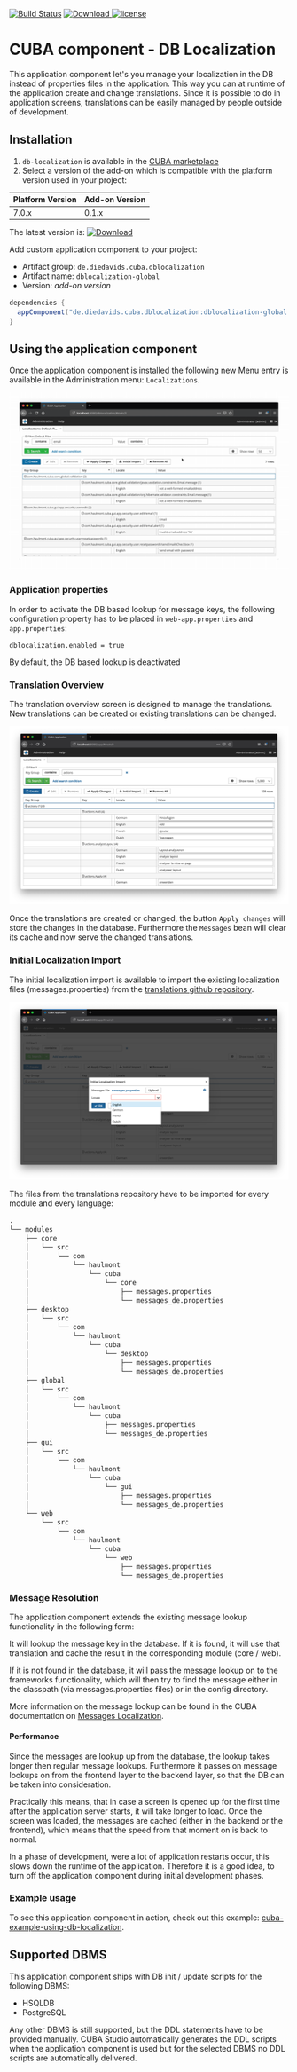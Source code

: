 [![Build Status](https://travis-ci.com/mariodavid/cuba-component-db-localization.svg?branch=master)](https://travis-ci.com/mariodavid/cuba-component-db-localization)
[ ![Download](https://api.bintray.com/packages/mariodavid/cuba-components/cuba-component-db-localization/images/download.svg) ](https://bintray.com/mariodavid/cuba-components/cuba-component-db-localization/_latestVersion)
[![license](https://img.shields.io/badge/license-Apache%20License%202.0-blue.svg?style=flat)](http://www.apache.org/licenses/LICENSE-2.0)

CUBA component - DB Localization
======================

This application component let's you manage your localization in the DB instead of properties files in the application.
This way you can at runtime of the application create and change translations. Since it is possible to do in application
screens, translations can be easily managed by people outside of development.

## Installation

1. `db-localization` is available in the [CUBA marketplace](https://www.cuba-platform.com/marketplace)
2. Select a version of the add-on which is compatible with the platform version used in your project:

| Platform Version | Add-on Version |
| ---------------- | -------------- |
| 7.0.x            | 0.1.x          |

The latest version is: [ ![Download](https://api.bintray.com/packages/mariodavid/cuba-components/cuba-component-db-localization/images/download.svg) ](https://bintray.com/mariodavid/cuba-components/cuba-component-db-localization/_latestVersion)

Add custom application component to your project:

* Artifact group: `de.diedavids.cuba.dblocalization`
* Artifact name: `dblocalization-global`
* Version: *add-on version*

```groovy
dependencies {
  appComponent("de.diedavids.cuba.dblocalization:dblocalization-global:*addon-version*")
}
```


## Using the application component

Once the application component is installed the following new Menu entry is available in the Administration menu: `Localizations`.

![overview](https://github.com/mariodavid/cuba-component-db-localization/blob/master/img/0-overview.gif)


### Application properties

In order to activate the DB based lookup for message keys, the following configuration property has to be placed in `web-app.properties` and `app.properties`:

```
dblocalization.enabled = true
```

By default, the DB based lookup is deactivated

### Translation Overview

The translation overview screen is designed to manage the translations. New translations can be created or existing translations
can be changed.

![translations-overview](https://github.com/mariodavid/cuba-component-db-localization/blob/master/img/1-translations-overview.png)

Once the translations are created or changed, the button `Apply changes` will store the changes in the database. Furthermore
the `Messages` bean will clear its cache and now serve the changed translations.

### Initial Localization Import

The initial localization import is available to import the existing localization files (messages.properties) from the [translations github repository](https://github.com/cuba-platform/translations/).

![initial-localization-import](https://github.com/mariodavid/cuba-component-db-localization/blob/master/img/2-initial-localization-import.png)

The files from the translations repository have to be imported for every module and every language:

```
.
└── modules
    ├── core
    │   └── src
    │       └── com
    │           └── haulmont
    │               └── cuba
    │                   └── core
    │                       ├── messages.properties
    │                       └── messages_de.properties
    ├── desktop
    │   └── src
    │       └── com
    │           └── haulmont
    │               └── cuba
    │                   └── desktop
    │                       ├── messages.properties
    │                       └── messages_de.properties
    ├── global
    │   └── src
    │       └── com
    │           └── haulmont
    │               └── cuba
    │                   ├── messages.properties
    │                   └── messages_de.properties
    ├── gui
    │   └── src
    │       └── com
    │           └── haulmont
    │               └── cuba
    │                   └── gui
    │                       ├── messages.properties
    │                       └── messages_de.properties
    └── web
        └── src
            └── com
                └── haulmont
                    └── cuba
                        └── web
                            ├── messages.properties
                            └── messages_de.properties
```

### Message Resolution

The application component extends the existing message lookup functionality in the following form:

It will lookup the message key in the database. If it is found, it will use that translation and cache the result
in the corresponding module (core / web).

If it is not found in the database, it will pass the message lookup on to the frameworks functionality, which will
then try to find the message either in the classpath (via messages.properties files) or in the config directory.

More information on the message lookup can be found in the CUBA documentation on [Messages Localization](https://doc.cuba-platform.com/manual-7.0/localization.html).

#### Performance

Since the messages are lookup up from the database, the lookup takes longer then regular message lookups.
Furthermore it passes on message lookups on from the frontend layer to the backend layer, so that the DB can be taken into
consideration.

Practically this means, that in case a screen is opened up for the first time after the application server starts,
it will take longer to load. Once the screen was loaded, the messages are cached (either in the backend or the frontend),
which means that the speed from that moment on is back to normal.

In a phase of development, were a lot of application restarts occur, this slows down the runtime of the application.
Therefore it is a good idea, to turn off the application component during initial development phases.

### Example usage
To see this application component in action, check out this example: [cuba-example-using-db-localization](https://github.com/mariodavid/cuba-example-using-db-localization).



## Supported DBMS

This application component ships with DB init / update scripts for the following DBMS:

* HSQLDB
* PostgreSQL

Any other DBMS is still supported, but the DDL statements have to be provided manually. CUBA Studio automatically
generates the DDL scripts when the application component is used but for the selected DBMS no DDL scripts are automatically
delivered.